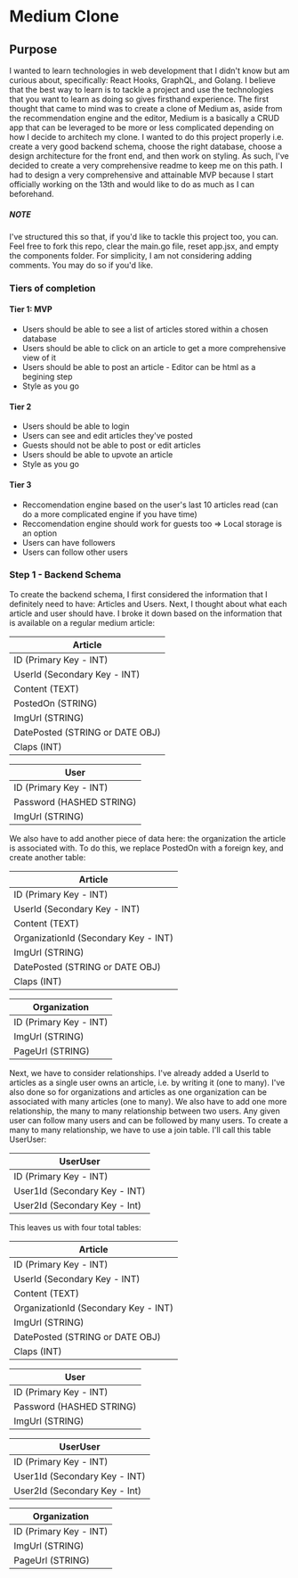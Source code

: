 # Medium Clone

## Purpose

I wanted to learn technologies in web development that I didn't know but am curious about, specifically: React Hooks, GraphQL, and Golang. I believe that the best way to learn is to tackle a project and use the technologies that you want to learn as doing so gives firsthand experience. The first thought that came to mind was to create a clone of Medium as, aside from the recommendation engine and the editor, Medium is a basically a CRUD app that can be leveraged to be more or less complicated depending on how I decide to architech my clone. I wanted to do this project properly i.e. create a very good backend schema, choose the right database, choose a design architecture for the front end, and then work on styling. As such, I've decided to create a very comprehensive readme to keep me on this path. I had to design a very comprehensive and attainable MVP because I start officially working on the 13th and would like to do as much as I can beforehand.

##### NOTE

I've structured this so that, if you'd like to tackle this project too, you can. Feel free to fork this repo, clear the main.go file, reset app.jsx, and empty the components folder. For simplicity, I am not considering adding comments. You may do so if you'd like.

### Tiers of completion

#### Tier 1: MVP

-  Users should be able to see a list of articles stored within a chosen database
-  Users should be able to click on an article to get a more comprehensive view of it
-  Users should be able to post an article - Editor can be html as a begining step
-  Style as you go

#### Tier 2

-  Users should be able to login
-  Users can see and edit articles they've posted
-  Guests should not be able to post or edit articles
-  Users should be able to upvote an article
-  Style as you go

#### Tier 3

-  Reccomendation engine based on the user's last 10 articles read (can do a more complicated engine if you have time)
-  Reccomendation engine should work for guests too => Local storage is an option
-  Users can have followers
-  Users can follow other users

### Step 1 - Backend Schema

To create the backend schema, I first considered the information that I definitely need to have: Articles and Users. Next, I thought about what each article and user should have. I broke it down based on the information that is available on a regular medium article:

| Article                         |
| ------------------------------- |
| ID (Primary Key - INT)          |
| UserId (Secondary Key - INT)    |
| Content (TEXT)                  |
| PostedOn (STRING)               |
| ImgUrl (STRING)                 |
| DatePosted (STRING or DATE OBJ) |
| Claps (INT)                     |

| User                     |
| ------------------------ |
| ID (Primary Key - INT)   |
| Password (HASHED STRING) |
| ImgUrl (STRING)          |

We also have to add another piece of data here: the organization the article is associated with. To do this, we replace PostedOn with a foreign key, and create another table:

| Article                              |
| ------------------------------------ |
| ID (Primary Key - INT)               |
| UserId (Secondary Key - INT)         |
| Content (TEXT)                       |
| OrganizationId (Secondary Key - INT) |
| ImgUrl (STRING)                      |
| DatePosted (STRING or DATE OBJ)      |
| Claps (INT)                          |

| Organization           |
| ---------------------- |
| ID (Primary Key - INT) |
| ImgUrl (STRING)        |
| PageUrl (STRING)       |

Next, we have to consider relationships. I've already added a UserId to articles as a single user owns an article, i.e. by writing it (one to many). I've also done so for organizations and articles as one organization can be associated with many articles (one to many). We also have to add one more relationship, the many to many relationship between two users. Any given user can follow many users and can be followed by many users. To create a many to many relationship, we have to use a join table. I'll call this table UserUser:

| UserUser                      |
| ----------------------------- |
| ID (Primary Key - INT)        |
| User1Id (Secondary Key - INT) |
| User2Id (Secondary Key - Int) |

This leaves us with four total tables:

| Article                              |
| ------------------------------------ |
| ID (Primary Key - INT)               |
| UserId (Secondary Key - INT)         |
| Content (TEXT)                       |
| OrganizationId (Secondary Key - INT) |
| ImgUrl (STRING)                      |
| DatePosted (STRING or DATE OBJ)      |
| Claps (INT)                          |

| User                     |
| ------------------------ |
| ID (Primary Key - INT)   |
| Password (HASHED STRING) |
| ImgUrl (STRING)          |

| UserUser                      |
| ----------------------------- |
| ID (Primary Key - INT)        |
| User1Id (Secondary Key - INT) |
| User2Id (Secondary Key - Int) |

| Organization           |
| ---------------------- |
| ID (Primary Key - INT) |
| ImgUrl (STRING)        |
| PageUrl (STRING)       |
